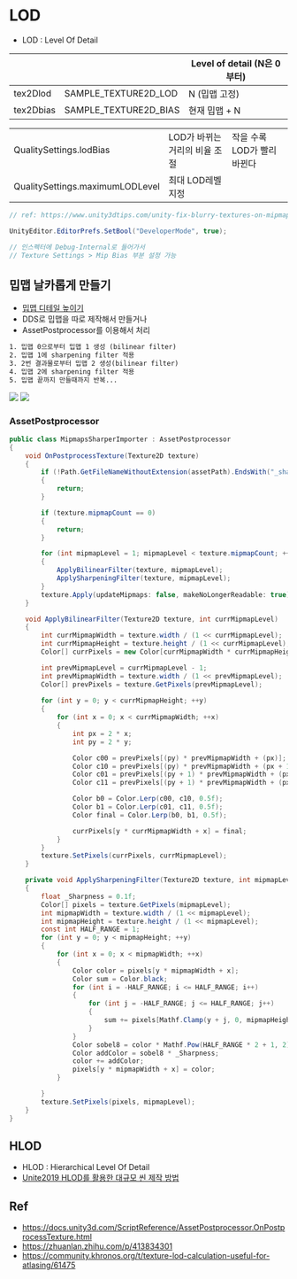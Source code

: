 # LOD

- LOD : Level Of Detail

|           |                       | Level of detail (N은 0부터) |
| --------- | --------------------- | --------------------------- |
| tex2Dlod  | SAMPLE_TEXTURE2D_LOD  | N (밉맵 고정)               |
| tex2Dbias | SAMPLE_TEXTURE2D_BIAS | 현재 밉맵 + N               |


|                                 |                               |                             |
| ------------------------------- | ----------------------------- | --------------------------- |
| QualitySettings.lodBias         | LOD가 바뀌는 거리의 비율 조절 | 작을 수록 LOD가 빨리 바뀐다 |
| QualitySettings.maximumLODLevel | 최대 LOD레벨 지정             |                             |

``` cs
// ref: https://www.unity3dtips.com/unity-fix-blurry-textures-on-mipmap/

UnityEditor.EditorPrefs.SetBool("DeveloperMode", true);

// 인스펙터에 Debug-Internal로 들어가서
// Texture Settings > Mip Bias 부분 설정 가능
```

## 밉맵 날카롭게 만들기

- [밉맵 디테일 높이기](https://kblog.popekim.com/2013/06/blurrymipmap.html)
- DDS로 밉맵을 따로 제작해서 만들거나
- AssetPostprocessor를 이용해서 처리

``` txt
1. 밉맵 0으로부터 밉맵 1 생성 (bilinear filter)
2. 밉맵 1에 sharpening filter 적용
3. 2번 결과물로부터 밉맵 2 생성(bilinear filter)
4. 밉맵 2에 sharpening filter 적용
5. 밉맵 끝까지 만들때까지 반복...
```

<div class="juxtapose" data-animate="false">
  <img src="/ImgHosting1/ShaderExample/MipmapsSharper_before.jpg" data-label="LOD 2" />
  <img src="/ImgHosting1/ShaderExample/MipmapsSharper_after.jpg" data-label="LOD 2 - Sharppen" />
</div>

### AssetPostprocessor

``` cs
public class MipmapsSharperImporter : AssetPostprocessor
{
    void OnPostprocessTexture(Texture2D texture)
    {
        if (!Path.GetFileNameWithoutExtension(assetPath).EndsWith("_sharppen"))
        {
            return;
        }

        if (texture.mipmapCount == 0)
        {
            return;
        }

        for (int mipmapLevel = 1; mipmapLevel < texture.mipmapCount; ++mipmapLevel)
        {
            ApplyBilinearFilter(texture, mipmapLevel);
            ApplySharpeningFilter(texture, mipmapLevel);
        }
        texture.Apply(updateMipmaps: false, makeNoLongerReadable: true);
    }

    void ApplyBilinearFilter(Texture2D texture, int currMipmapLevel)
    {
        int currMipmapWidth = texture.width / (1 << currMipmapLevel);
        int currMipmapHeight = texture.height / (1 << currMipmapLevel);
        Color[] currPixels = new Color[currMipmapWidth * currMipmapHeight];

        int prevMipmapLevel = currMipmapLevel - 1;
        int prevMipmapWidth = texture.width / (1 << prevMipmapLevel);
        Color[] prevPixels = texture.GetPixels(prevMipmapLevel);
        
        for (int y = 0; y < currMipmapHeight; ++y)
        {
            for (int x = 0; x < currMipmapWidth; ++x)
            {
                int px = 2 * x;
                int py = 2 * y;

                Color c00 = prevPixels[(py) * prevMipmapWidth + (px)];
                Color c10 = prevPixels[(py) * prevMipmapWidth + (px + 1)];
                Color c01 = prevPixels[(py + 1) * prevMipmapWidth + (px)];
                Color c11 = prevPixels[(py + 1) * prevMipmapWidth + (px + 1)];

                Color b0 = Color.Lerp(c00, c10, 0.5f);
                Color b1 = Color.Lerp(c01, c11, 0.5f);
                Color final = Color.Lerp(b0, b1, 0.5f);

                currPixels[y * currMipmapWidth + x] = final;
            }
        }
        texture.SetPixels(currPixels, currMipmapLevel);
    }

    private void ApplySharpeningFilter(Texture2D texture, int mipmapLevel)
    {
        float _Sharpness = 0.1f;
        Color[] pixels = texture.GetPixels(mipmapLevel);
        int mipmapWidth = texture.width / (1 << mipmapLevel);
        int mipmapHeight = texture.height / (1 << mipmapLevel);
        const int HALF_RANGE = 1;
        for (int y = 0; y < mipmapHeight; ++y)
        {
            for (int x = 0; x < mipmapWidth; ++x)
            {
                Color color = pixels[y * mipmapWidth + x];
                Color sum = Color.black;
                for (int i = -HALF_RANGE; i <= HALF_RANGE; i++)
                {
                    for (int j = -HALF_RANGE; j <= HALF_RANGE; j++)
                    {
                        sum += pixels[Mathf.Clamp(y + j, 0, mipmapHeight - 1) * mipmapWidth + Mathf.Clamp(x + i, 0, mipmapWidth - 1)];
                    }
                }
                Color sobel8 = color * Mathf.Pow(HALF_RANGE * 2 + 1, 2) - sum;
                Color addColor = sobel8 * _Sharpness;
                color += addColor;
                pixels[y * mipmapWidth + x] = color;
            }

        }
        texture.SetPixels(pixels, mipmapLevel);
    }
}
```

## HLOD

- HLOD : Hierarchical Level Of Detail
- [Unite2019 HLOD를 활용한 대규모 씬 제작 방법](https://www.slideshare.net/ssuser4635b2/unite2019-hlod)

## Ref

- <https://docs.unity3d.com/ScriptReference/AssetPostprocessor.OnPostprocessTexture.html>
- <https://zhuanlan.zhihu.com/p/413834301>
- <https://community.khronos.org/t/texture-lod-calculation-useful-for-atlasing/61475>